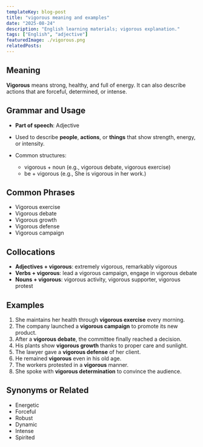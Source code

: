 ```yaml
---
templateKey: blog-post
title: "vigorous meaning and examples"
date: "2025-08-24"
description: "English learning materials; vigorous explanation."
tags: ["English", "adjective"]
featuredImage: ./vigorous.png
relatedPosts:
---
```


## Meaning

**Vigorous** means strong, healthy, and full of energy. It can also describe actions that are forceful, determined, or intense.

## Grammar and Usage

- **Part of speech**: Adjective
- Used to describe **people**, **actions**, or **things** that show strength, energy, or intensity.
- Common structures:

  - vigorous + noun (e.g., vigorous debate, vigorous exercise)
  - be + vigorous (e.g., She is vigorous in her work.)

## Common Phrases

- Vigorous exercise
- Vigorous debate
- Vigorous growth
- Vigorous defense
- Vigorous campaign

## Collocations

- **Adjectives + vigorous**: extremely vigorous, remarkably vigorous
- **Verbs + vigorous**: lead a vigorous campaign, engage in vigorous debate
- **Nouns + vigorous**: vigorous activity, vigorous supporter, vigorous protest

## Examples

1. She maintains her health through **vigorous exercise** every morning.
2. The company launched a **vigorous campaign** to promote its new product.
3. After a **vigorous debate**, the committee finally reached a decision.
4. His plants show **vigorous growth** thanks to proper care and sunlight.
5. The lawyer gave a **vigorous defense** of her client.
6. He remained **vigorous** even in his old age.
7. The workers protested in a **vigorous** manner.
8. She spoke with **vigorous determination** to convince the audience.

## Synonyms or Related

- Energetic
- Forceful
- Robust
- Dynamic
- Intense
- Spirited
